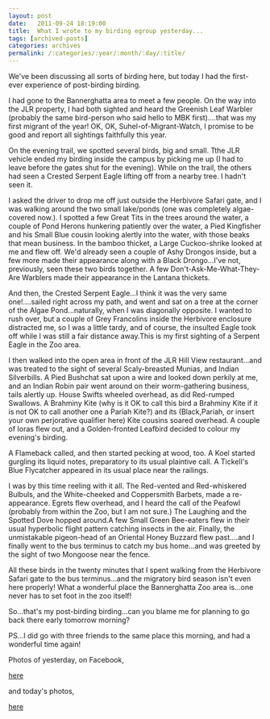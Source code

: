 ```yaml
---
layout: post
date:	2011-09-24 18:19:00
title:  What I wrote to my birding egroup yesterday...
tags: [archived-posts]
categories: archives
permalink: /:categories/:year/:month/:day/:title/
---
```

We've been discussing all sorts of birding here, but today I had the
first-ever experience of post-birding birding.

<lj-cut text="read on if you like">


I had gone to the Bannerghatta area to meet a few people. On the way into
the JLR property, I had both sighted and heard the Greenish Leaf Warbler
(probably the same bird-person who said hello to MBK first)....that was my
first migrant of the year! OK, OK, Suhel-of-Migrant-Watch, I promise to be
good and report all sightings faithfully this year.

On the evening trail, we spotted several birds, big and small. Tthe JLR
vehicle ended my birding inside the campus by picking me up (I had to leave
before the gates shut for the evening). While on the trail, the others had
seen a Crested Serpent Eagle lifting off from a nearby tree. I hadn't seen
it.

I asked the driver to drop me off just outside the Herbivore Safari gate,
and I was walking around the two small lake/ponds (one was completely
algae-covered now.). I spotted a few Great Tits in the trees around the
water, a couple of Pond Herons hunkering patiently over the water, a Pied
Kingfisher and his Small Blue cousin looking alertly into the water, with
those beaks that mean business. In the bamboo thicket, a Large Cuckoo-shrike
looked at me and flew off. We'd already seen a couple of Ashy Drongos
inside, but a few more made their appearance along with a Black
Drongo...I've not, previously, seen these two birds together. A few
Don't-Ask-Me-What-They-Are Warblers made their appearance in the Lantana
thickets.

And then, the Crested Serpent Eagle...I think it was the very same
one!....sailed right across my path, and went and sat on a tree at the
corner of the Algae Pond...naturally, when I was diagonally opposite. I
wanted to rush over, but a couple of Grey Francolins inside the Herbivore
enclosure distracted me, so I was a little tardy, and of course, the
insulted Eagle took off while I was still a fair distance away.This is my
first sighting of a Serpent Eagle in the Zoo area.

I then walked into the open area in front of the JLR Hill View
restaurant...and was treated to the sight of several Scaly-breasted Munias,
and Indian Silverbills. A Pied Bushchat sat upon a wire and looked down
perkily at me, and an Indian Robin pair went around on their worm-gathering
business, tails alertly up. House Swifts wheeled overhead, as did Red-rumped
Swallows. A Brahminy Kite (why is it OK to call this bird a Brahminy Kite if
it is not OK to call another one a Pariah Kite?) and its (Black,Pariah, or
insert your own perjorative qualifier here) Kite cousins soared overhead. A
couple of Ioras flew out, and a Golden-fronted Leafbird decided to colour my
evening's birding.

A Flameback called, and then started pecking at wood, too. A Koel started
gurgling its liquid notes, preparatory to its usual plaintive call. A
Tickell's Blue Flycatcher appeared in its usual place near the railings.

I was by this time reeling with it all. The Red-vented and Red-whiskered
Bulbuls, and the White-cheeked and Coppersmith Barbets, made a
re-appearance. Egrets flew overhead, and I heard the call of the Peafowl
(probably from within the Zoo, but I am not sure.) The Laughing and the
Spotted Dove hopped around.A few Small Green Bee-eaters flew in their usual
hyperbolic flight pattern catching insects in the air. Finally, the
unmistakable pigeon-head of an Oriental Honey Buzzard flew past....and I
finally went to the bus terminus to catch my bus home...and was greeted by
the sight of two Mongoose near the fence.

All these birds in the twenty minutes that I spent walking from the
Herbivore Safari gate to the bus terminus...and the migratory bird season
isn't even here properly! What a wonderful place the Bannerghatta Zoo area
is...one never has to set foot in the zoo itself!

So...that's my post-birding birding...can you blame me for planning to go
back there early tomorrow morning?


PS...I did go with three friends to the same place this morning, and had a  wonderful time again!

Photos of yesterday, on Facebook,

<a href="http://www.facebook.com/media/set/?set=a.10150307192643878.352059.587058877&type=1"> here </a>

and today's photos, 

<a href="http://www.facebook.com/media/set/?set=a.10150307991598878.352237.587058877"> here </a>
